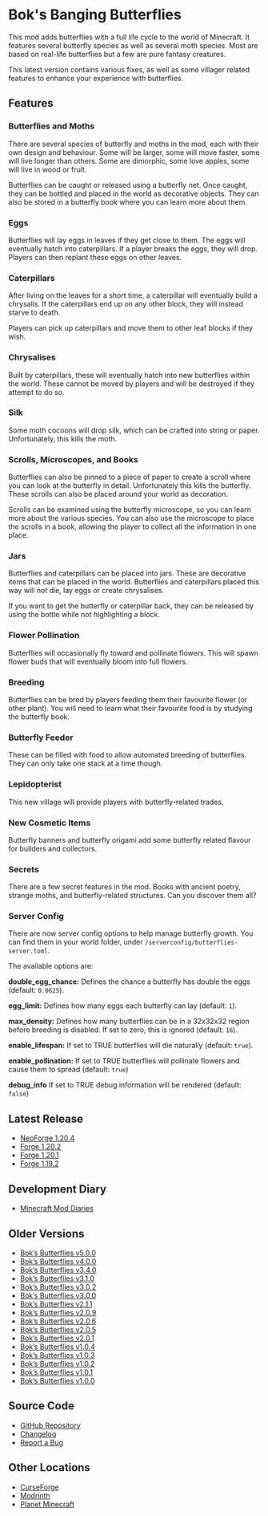 # Bok's Banging Butterflies
This mod adds butterflies with a full life cycle to the world of Minecraft. It
features several butterfly species as well as several moth species. Most are
based on real-life butterflies but a few are pure fantasy creatures.

This latest version contains various fixes, as well as some villager related
features to enhance your experience with butterflies.

## Features 

### Butterflies and Moths

There are several species of butterfly and moths in the mod, each with their
own design and behaviour. Some will be larger, some will move faster, some will
live longer than others. Some are dimorphic, some love apples, some will live
in wood or fruit.

Butterflies can be caught or released using a butterfly net. Once caught, they
can be bottled and placed in the world as decorative objects. They can also be
stored in a butterfly book where you can learn more about them.

### Eggs

Butterflies will lay eggs in leaves if they get close to them. The eggs will
eventually hatch into caterpillars. If a player breaks the eggs, they will
drop. Players can then replant these eggs on other leaves.

### Caterpillars

After living on the leaves for a short time, a caterpillar will eventually
build a chrysalis. If the caterpillars end up on any other block, they will
instead starve to death.

Players can pick up caterpillars and move them to other leaf blocks if they
wish.

### Chrysalises

Built by caterpillars, these will eventually hatch into new butterflies within
the world. These cannot be moved by players and will be destroyed if they
attempt to do so.

### Silk

Some moth cocoons will drop silk, which can be crafted into string or paper.
Unfortunately, this kills the moth.

### Scrolls, Microscopes, and Books

Butterflies can also be pinned to a piece of paper to create a scroll where you
can look at the butterfly in detail. Unfortunately this kills the butterfly.
These scrolls can also be placed around your world as decoration. 

Scrolls can be examined using the butterfly microscope, so you can learn more
about the various species. You can also use the microscope to place the scrolls
in a book, allowing the player to collect all the information in one place.

### Jars

Butterflies and caterpillars can be placed into jars. These are decorative
items that can be placed in the world. Butterflies and caterpillars placed
this way will not die, lay eggs or create chrysalises.

If you want to get the butterfly or caterpillar back, they can be released by
using the bottle while not highlighting a block.

### Flower Pollination

Butterflies will occasionally fly toward and pollinate flowers. This will spawn
flower buds that will eventually bloom into full flowers.

### Breeding

Butterflies can be bred by players feeding them their favourite flower (or
other plant). You will need to learn what their favourite food is by studying
the butterfly book.

### Butterfly Feeder

These can be filled with food to allow automated breeding of butterflies. They
can only take one stack at a time though.

### Lepidopterist

This new village will provide players with butterfly-related trades.

### New Cosmetic Items

Butterfly banners and butterfly origami add some butterfly related flavour for
builders and collectors.

### Secrets

There are a few secret features in the mod. Books with ancient poetry, strange
moths, and butterfly-related structures. Can you discover them all?

### Server Config

There are now server config options to help manage butterfly growth. You can
find them in your world folder, under `/serverconfig/butterflies-server.toml`.

The available options are:

**double_egg_chance:** Defines the chance a butterfly has double the eggs
(default: `0.0625`).

**egg_limit:** Defines how many eggs each butterfly can lay (default: `1`).

**max_density:** Defines how many butterflies can be in a 32x32x32 region
before breeding is disabled. If set to zero, this is ignored (default: `16`).

**enable_lifespan:** If set to TRUE butterflies will die naturally
(default: `true`).

**enable_pollination:** If set to TRUE butterflies will pollinate flowers and
cause them to spread (default: `true`)

**debug_info** If set to TRUE debug information will be rendered (default: `false`)

## Latest Release
- [NeoForge 1.20.4](https://github.com/doc-bok/Butterflies/releases/download/6.0.0/butterflies-6.0.0-for-1.20.4.jar)
- [Forge 1.20.2](https://github.com/doc-bok/Butterflies/releases/download/6.0.0/butterflies-6.0.0-for-1.20.2.jar)
- [Forge 1.20.1](https://github.com/doc-bok/Butterflies/releases/download/6.0.0/butterflies-6.0.0-for-1.20.1.jar)
- [Forge 1.19.2](https://github.com/doc-bok/Butterflies/releases/download/6.0.0/butterflies-6.0.0-for-1.19.2.jar)

## Development Diary
- [Minecraft Mod Diaries](https://www.bokmcdok.com/minecraft-modding-diaries/)

## Older Versions
- [Bok’s Butterflies v5.0.0](https://github.com/doc-bok/Butterflies/releases/tag/5.0.0)
- [Bok’s Butterflies v4.0.0](https://github.com/doc-bok/Butterflies/releases/tag/4.0.0)
- [Bok’s Butterflies v3.4.0](https://github.com/doc-bok/Butterflies/releases/tag/3.4.0)
- [Bok’s Butterflies v3.1.0](https://github.com/doc-bok/Butterflies/releases/tag/3.1.0)
- [Bok’s Butterflies v3.0.2](https://github.com/doc-bok/Butterflies/releases/tag/3.0.2)
- [Bok’s Butterflies v3.0.0](https://github.com/doc-bok/Butterflies/releases/tag/3.0.0)
- [Bok’s Butterflies v2.1.1](https://github.com/doc-bok/Butterflies/releases/tag/2.1.1)
- [Bok’s Butterflies v2.0.9](https://github.com/doc-bok/Butterflies/releases/tag/2.0.9)
- [Bok’s Butterflies v2.0.6](https://github.com/doc-bok/Butterflies/releases/tag/2.0.6)
- [Bok’s Butterflies v2.0.5](https://github.com/doc-bok/Butterflies/releases/tag/2.0.5)
- [Bok’s Butterflies v2.0.1](https://github.com/doc-bok/Butterflies/releases/tag/2.0.1)
- [Bok’s Butterflies v1.0.4](https://github.com/doc-bok/Butterflies/releases/tag/1.0.4)
- [Bok’s Butterflies v1.0.3](https://github.com/doc-bok/Butterflies/releases/tag/1.0.3)
- [Bok’s Butterflies v1.0.2](https://github.com/doc-bok/Butterflies/releases/tag/1.0.2)
- [Bok’s Butterflies v1.0.1](https://github.com/doc-bok/Butterflies/releases/tag/1.0.1)
- [Bok’s Butterflies v1.0.0](https://github.com/doc-bok/Butterflies/releases/tag/1.0.0)

## Source Code
- [GitHub Repository](https://github.com/doc-bok/Butterflies)
- [Changelog](https://github.com/doc-bok/Butterflies/blob/main/CHANGELOG.md)
- [Report a Bug](https://github.com/doc-bok/Butterflies/issues)

## Other Locations
- [CurseForge](https://www.curseforge.com/minecraft/mc-mods/boks-butterflies)
- [Modrinth](https://modrinth.com/mod/boks-butterflies/)
- [Planet Minecraft](https://www.planetminecraft.com/mod/bok-s-butterflies/)


